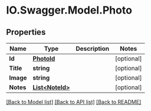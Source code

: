 # IO.Swagger.Model.Photo
## Properties

Name | Type | Description | Notes
------------ | ------------- | ------------- | -------------
**Id** | [**PhotoId**](PhotoId.md) |  | [optional] 
**Title** | **string** |  | [optional] 
**Image** | **string** |  | [optional] 
**Notes** | [**List&lt;NoteId&gt;**](NoteId.md) |  | [optional] 

[[Back to Model list]](../README.md#documentation-for-models) [[Back to API list]](../README.md#documentation-for-api-endpoints) [[Back to README]](../README.md)

